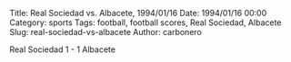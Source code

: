 Title: Real Sociedad vs. Albacete, 1994/01/16
Date: 1994/01/16 00:00
Category: sports
Tags: football, football scores, Real Sociedad, Albacete
Slug: real-sociedad-vs-albacete
Author: carbonero


Real Sociedad 1 - 1 Albacete
